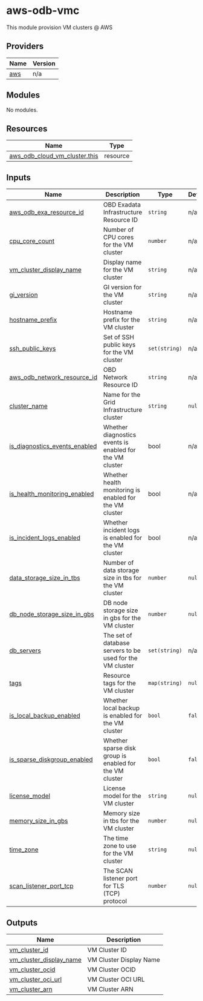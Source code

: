 # aws-odb-vmc
This module provision VM clusters @ AWS

<!-- BEGIN_TF_DOCS -->
## Providers

| Name                                              | Version |
|---------------------------------------------------|---------|
| <a name="provider_aws"></a> [aws](#provider\_aws) | n/a     |

## Modules

No modules.

## Resources

| Name                                                                                                                              | Type     |
|-----------------------------------------------------------------------------------------------------------------------------------|----------|
| [aws_odb_cloud_vm_cluster.this](https://registry.terraform.io/providers/hashicorp/aws/latest/docs/resources/odb_cloud_vm_cluster) | resource |

## Inputs

| Name                                                                                                                            | Description                                               | Type          | Default | Required |
|---------------------------------------------------------------------------------------------------------------------------------|-----------------------------------------------------------|---------------|---------|:--------:|
| <a name="input_aws_odb_exa_resource_id"></a> [aws\_odb\_exa\_resource\_id](#input\_aws\_odb\_exa\_resource\_id)                 | OBD Exadata Infrastructure Resource ID                    | `string`      | n/a     |   yes    |
| <a name="input_cpu_core_count"></a> [cpu\_core\_count](#input\_cpu\_core\_count)                                                | Number of CPU cores for the VM cluster                    | `number`      | n/a     |   yes    |
| <a name="input_vm_cluster_display_name"></a> [vm\_cluster\_display\_name](#input\_vm\_cluster\_display\_name)                   | Display name for the VM cluster                           | `string`      | n/a     |   yes    |
| <a name="input_gi_version"></a> [gi\_version](#input\_gi\_version)                                                              | GI version for the VM cluster                             | `string`      | n/a     |   yes    |
| <a name="input_hostname_prefix"></a> [hostname_prefix](#input\_hostname_prefix)                                                 | Hostname prefix for the VM cluster                        | `string`      | n/a     |   yes    |
| <a name="input_ssh_public_keys"></a> [ssh\_public\_keys](#input\_ssh\_public\_keys)                                             | Set of SSH public keys for the VM cluster                 | `set(string)` | n/a     |   yes    |
| <a name="input_aws_odb_network_resource_id"></a> [aws\_odb\_network\_resource\_id](#input\_aws\_odb\_network\_resource\_id)     | OBD Network Resource ID                                   | `string`      | n/a     |   yes    |
| <a name="input_cluster_name"></a> [cluster\_name](#input\_cluster\_name)                                                        | Name for the Grid Infrastructure cluster                  | `string`      | `null`  |    no    |
| <a name="input_is_diagnostics_events_enabled"></a> [is\_diagnostics\_events\_enabled](#input\_is\_diagnostics\_events\_enabled) | Whether diagnostics events is enabled for the VM cluster  | bool          | n/a     |   yes    |
| <a name="input_is_health_monitoring_enabled"></a> [is\_health\_monitoring\_enabled](#input\_is\_health\_monitoring\_enabled)    | Whether health monitoring is enabled for the VM cluster   | bool          | n/a     |   yes    |
| <a name="input_is_incident_logs_enabled"></a> [is\_incident\_logs\_enabled](#input\_is\_incident\_logs\_enabled)                | Whether incident logs is enabled for the VM cluster       | bool          | n/a     |   yes    |
| <a name="input_data_storage_size_in_tbs"></a> [data\_storage\_size\_in\_tbs](#input\_data\_storage\_size\_in\_tbs)              | Number of data storage size in tbs for the VM cluster     | `number`      | `null`  |    no    |
| <a name="input_db_node_storage_size_in_gbs"></a> [db\_node\_storage\_size\_in\_gbs](#input\_db\_node\_storage\_size\_in\_gbs)   | DB node storage size in gbs for the VM cluster            | `number`      | `null`  |    no    |
| <a name="input_db_servers"></a> [db\_servers](#input\_db\_servers)                                                              | The set of database servers to be used for the VM cluster | `set(string)` | n/a     |   yes    |
| <a name="input_tags"></a> [tags](#input\_tags)                                                                                  | Resource tags for the VM cluster                          | `map(string)` | `null`  |    no    |
| <a name="input_is_local_backup_enabled"></a> [is\_local\_backup\_enabled](#input\_is\_local\_backup\_enabled)                   | Whether local backup is enabled for the VM cluster        | `bool`        | `false` |    no    |
| <a name="input_is_sparse_diskgroup_enabled"></a> [is\_sparse\_diskgroup\_enabled](#input\_is\_sparse\_diskgroup\_enabled)       | Whether sparse disk group is enabled for the VM cluster   | `bool`        | `false` |    no    |
| <a name="input_license_model"></a> [license\_model](#input\_license\_model)                                                     | License model for the VM cluster                          | `string`      | `null`  |    no    |
| <a name="input_memory_size_in_gbs"></a> [memory\_size\_in\_gbs](#input\_memory\_size\_in\_gbs)                                  | Memory size in tbs for the VM cluster                     | `number`      | `null`  |    no    |
| <a name="input_time_zone"></a> [time\_zone](#input\_time\_zone)                                                                 | The time zone to use for the VM cluster                   | `string`      | `null`  |    no    |
| <a name="input_scan_listener_port_tcp"></a> [scan\_listener\_port\_tcp](#input\_scan\_listener\_port\_tcp)                      | The SCAN listener port for TLS (TCP) protocol             | `number`      | `null`  |    no    |

## Outputs

| Name                                                                                                                  | Description               |
|-----------------------------------------------------------------------------------------------------------------------|---------------------------|
| <a name="output_vm_cluster_id"></a> [vm\_cluster\_id](#output\_vm\_cluster\_id)                                       | VM Cluster ID             |
| <a name="output_vm_cluster_display_name"></a> [vm\_cluster\_display\_name](#output\_vm\_cluster\_display\_name)       | VM Cluster Display Name   |
| <a name="output_vm_cluster_ocid"></a> [vm\_cluster\_ocid](#output\_vm\_cluster\_ocid)                                 | VM Cluster OCID           |
| <a name="output_vm_cluster_oci_url"></a> [vm\_cluster\_oci\_url](#output\_vm\_cluster\_oci\_url)                      | VM Cluster OCI URL        |
| <a name="output_vm_cluster_arn"></a> [vm\_cluster\_arn](#output\_vm\_cluster\_arn)                                    | VM Cluster ARN            |
<!-- END_TF_DOCS -->